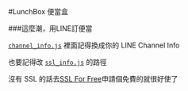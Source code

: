 #LunchBox 便當盒

###這麼潮，用LINE訂便當

[`channel_info.js`](channel_info.js) 裡面記得換成你的 LINE Channel Info

也要記得改 [`ssl_info.js`](ssl_info.js) 的路徑

沒有 SSL 的話去[SSL For Free](https://www.sslforfree.com)申請個免費的就很好使了
